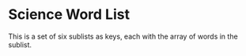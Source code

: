 # Science Word List

This is a set of six sublists as keys, each with the array of words in the sublist.
